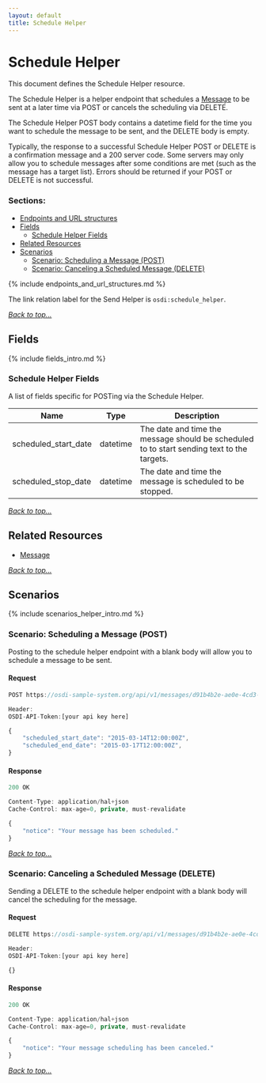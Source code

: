 ```yaml
---
layout: default
title: Schedule Helper
---
```


# Schedule Helper

This document defines the Schedule Helper resource. 

The Schedule Helper is a helper endpoint that schedules a [Message](messages.md) to be sent at a later time via POST or cancels the scheduling via DELETE.

The Schedule Helper POST body contains a datetime field for the time you want to schedule the message to be sent, and the DELETE body is empty.

Typically, the response to a successful Schedule Helper POST or DELETE is a confirmation message and a 200 server code. Some servers may only allow you to schedule messages after some conditions are met (such as the message has a target list). Errors should be returned if your POST or DELETE is not successful.



### Sections:

* [Endpoints and URL structures](#endpoints-and-url-structures)
* [Fields](#fields)
    * [Schedule Helper Fields](#schedule-helper-fields)
* [Related Resources](#related-resources)
* [Scenarios](#scenarios)
    * [Scenario: Scheduling a Message (POST)](#scenario-scheduling-a-message-post)
    * [Scenario: Canceling a Scheduled Message (DELETE)](#scenario-canceling-a-scheduled-message-delete)


{% include endpoints_and_url_structures.md %}

The link relation label for the Send Helper is ```osdi:schedule_helper```.

_[Back to top...](#)_


## Fields

{% include fields_intro.md %}


### Schedule Helper Fields

A list of fields specific for POSTing via the Schedule Helper.

| Name          | Type      | Description
|-----------    |-----------|-----------
|scheduled_start_date		|datetime	|The date and time the message should be scheduled to to start sending text to the targets.
|scheduled_stop_date		|datetime	|The date and time the message is scheduled to be stopped.

_[Back to top...](#)_


## Related Resources

* [Message](messages.md)

_[Back to top...](#)_


## Scenarios

{% include scenarios_helper_intro.md %}


### Scenario: Scheduling a Message (POST)

Posting to the schedule helper endpoint with a blank body will allow you to schedule a message to be sent.

#### Request

```javascript
POST https://osdi-sample-system.org/api/v1/messages/d91b4b2e-ae0e-4cd3-9ed7-d0ec501b0bc3/schedule

Header:
OSDI-API-Token:[your api key here]

{
    "scheduled_start_date": "2015-03-14T12:00:00Z",
    "scheduled_end_date": "2015-03-17T12:00:00Z",
}
```

#### Response

```javascript
200 OK

Content-Type: application/hal+json
Cache-Control: max-age=0, private, must-revalidate

{
    "notice": "Your message has been scheduled."
}
```

_[Back to top...](#)_

### Scenario: Canceling a Scheduled Message (DELETE)

Sending a DELETE to the schedule helper endpoint with a blank body will cancel the scheduling for the message.


#### Request

```javascript
DELETE https://osdi-sample-system.org/api/v1/messages/d91b4b2e-ae0e-4cd3-9ed7-d0ec501b0bc3/schedule

Header:
OSDI-API-Token:[your api key here]

{}
```

#### Response

```javascript
200 OK

Content-Type: application/hal+json
Cache-Control: max-age=0, private, must-revalidate

{
    "notice": "Your message scheduling has been canceled."
}
```

_[Back to top...](#)_